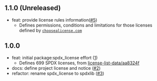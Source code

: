 ## 1.1.0 (Unreleased)

- feat: provide license rules information([#5](https://github.com/alestiago/license_lens/pull/5))
    - Defines permissions, conditions and limitations for those licenses defined by [`choosealicense.com`](https://github.com/github/choosealicense.com/tree/gh-pages/_licenses)

## 1.0.0

- feat: initial package:spdx_license effort ([1](https://github.com/alestiago/license_lens/pull/1))
    - Defines 699 SPDX licenses, from [license-list-data/aa8324f](https://github.com/spdx/license-list-data/commit/253c37dec6609df90d81a6f1091da52cab9dda25)
- docs: define project license and notice ([#2](https://github.com/alestiago/license_lens/pull/2/files))
- refactor: rename spdx_license to spdxlib ([#3](https://github.com/alestiago/license_lens/pull/3))